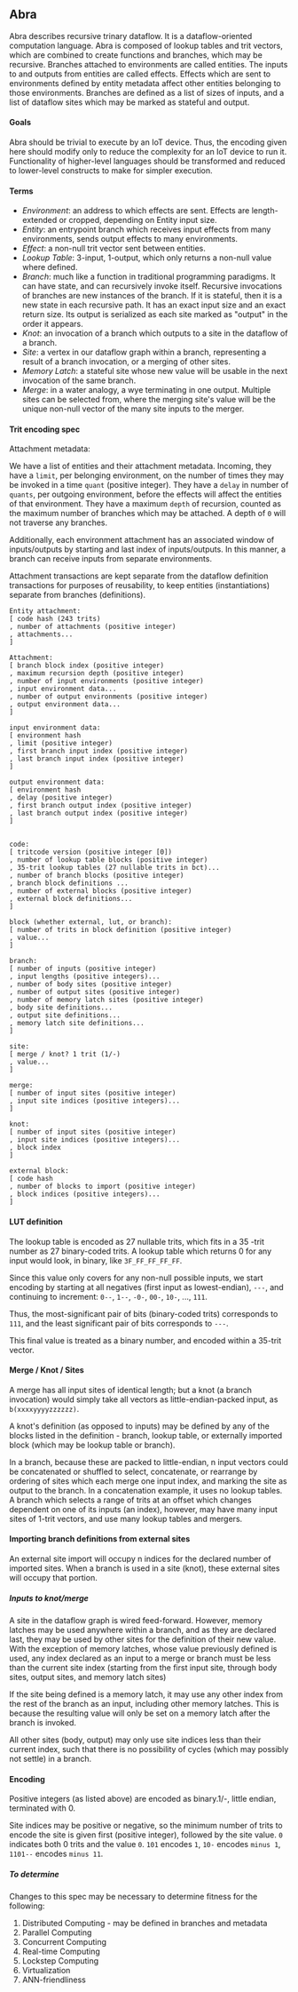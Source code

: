 
## Abra

Abra describes recursive trinary dataflow. It is a dataflow-oriented
computation language. Abra is composed of lookup tables and trit vectors,
which are combined to create functions and branches,
which may be recursive. Branches attached to environments are called
entities. The inputs to and outputs from entities are called effects.
Effects which are sent to environments defined by entity metadata affect
other entities belonging to those environments. Branches are defined as
a list of sizes of inputs, and a list of dataflow sites which may be
marked as stateful and output.

#### Goals

Abra should be trivial to execute by an IoT device. Thus, the encoding
given here should modify only to reduce the complexity for an IoT device
to run it. Functionality of higher-level languages should be transformed
and reduced to lower-level constructs to make for simpler execution.

#### Terms

 * *Environment*: an address to which effects are sent. Effects are
    length-extended or cropped, depending on Entity input size.
 * *Entity*: an entrypoint branch which receives input effects from many
    environments, sends output effects to many environments.
 * *Effect*: a non-null trit vector sent between entities.
 * *Lookup Table*: 3-input, 1-output, which only returns a non-null value
    where defined.
 * *Branch*: much like a function in traditional programming paradigms. It
    can have state, and can recursively invoke itself. Recursive
    invocations of branches are new instances of the branch. If it is
    stateful, then it is a new state in each recursive path. It has an
    exact input size and an exact return size. Its output is serialized
    as each site marked as "output" in the order it appears.
 * *Knot*: an invocation of a branch which outputs to a site in the
    dataflow of a branch.
 * *Site*: a vertex in our dataflow graph within a branch, representing a
    result of a branch invocation, or a merging of other sites.
 * *Memory Latch*: a stateful site whose new value will be usable in the
    next invocation of the same branch.
 * *Merge*: in a water analogy, a wye terminating in one output. Multiple
    sites can be selected from, where the merging site's value will be
    the unique non-null vector of the many site inputs to the merger.

#### Trit encoding spec

Attachment metadata:

We have a list of entities and their attachment metadata. Incoming, they
have a `limit`, per belonging environment, on the number of times they
may be invoked in a time `quant` (positive integer). They have a `delay`
in number of `quants`, per outgoing environment, before the effects will
affect the entities of that environment. They have a maximum `depth` of
recursion, counted as the maximum number of branches which may be
attached. A depth of `0` will not traverse any branches.

Additionally, each environment attachment has an associated window of inputs/outputs by starting and last index of inputs/outputs. In this manner, a branch can receive inputs from separate environments.

Attachment transactions are kept separate from the dataflow definition
transactions for purposes of reusability, to keep entities
(instantiations) separate from branches (definitions).

```
Entity attachment:
[ code hash (243 trits)
, number of attachments (positive integer)
, attachments...
]

Attachment:
[ branch block index (positive integer)
, maximum recursion depth (positive integer)
, number of input environments (positive integer)
, input environment data...
, number of output environments (positive integer)
, output environment data...
]

input environment data:
[ environment hash
, limit (positive integer)
, first branch input index (positive integer)
, last branch input index (positive integer)
]

output environment data:
[ environment hash
, delay (positive integer)
, first branch output index (positive integer)
, last branch output index (positive integer)
]


code:
[ tritcode version (positive integer [0])
, number of lookup table blocks (positive integer)
, 35-trit lookup tables (27 nullable trits in bct)...
, number of branch blocks (positive integer)
, branch block definitions ...
, number of external blocks (positive integer)
, external block definitions...
]

block (whether external, lut, or branch):
[ number of trits in block definition (positive integer)
, value...
]

branch:
[ number of inputs (positive integer)
, input lengths (positive integers)...
, number of body sites (positive integer)
, number of output sites (positive integer)
, number of memory latch sites (positive integer)
, body site definitions...
, output site definitions...
, memory latch site definitions...
]

site:
[ merge / knot? 1 trit (1/-)
, value...
]

merge:
[ number of input sites (positive integer)
, input site indices (positive integers)...
]

knot:
[ number of input sites (positive integer)
, input site indices (positive integers)...
, block index
]

external block:
[ code hash
, number of blocks to import (positive integer)
, block indices (positive integers)...
]
```

#### LUT definition

The lookup table is encoded as 27 nullable trits, which fits in a 35
-trit number as 27 binary-coded trits. A lookup table which returns
0 for any input would look, in binary, like `3F_FF_FF_FF_FF`.

Since this value only covers for any non-null possible inputs, we start
encoding by starting at all negatives (first input as lowest-endian),
`---`, and continuing to increment: `0--`, `1--`, `-0-`, `00-`, `10-`,
..., `111`.

Thus, the most-significant pair of bits (binary-coded trits) corresponds
to `111`, and the least significant pair of bits corresponds to `---`.

This final value is treated as a binary number, and encoded within a
35-trit vector.

#### Merge / Knot / Sites

A merge has all input sites of identical length; but a knot (a branch
invocation) would simply take all vectors as little-endian-packed input,
as `b(xxxxyyyyzzzzzz)`.

A knot's definition (as opposed to inputs) may be defined by any of the
blocks listed in the definition - branch, lookup table, or externally
imported block (which may be lookup table or branch).

In a branch, because these are packed to little-endian, n input vectors
could be concatenated or shuffled to select, concatenate, or rearrange
by ordering of sites which each merge one input index, and marking the
site as output to the branch. In a concatenation example, it uses no
lookup tables. A branch which selects a range of trits at an offset
which changes dependent on one of its inputs (an index), however, may
have many input sites of 1-trit vectors, and use many lookup tables and
mergers.

#### Importing branch definitions from external sites

An external site import will occupy n indices for the declared number of
imported sites. When a branch is used in a site (knot), these external
sites will occupy that portion.

##### Inputs to knot/merge

A site in the dataflow graph is wired feed-forward. However, memory
latches may be used anywhere within a branch, and as they are declared
last, they may be used by other sites for the definition of their new value.
With the exception of memory latches, whose value previously defined is
used, any index declared as an input to a merge or branch must be less
than the current site index (starting from the first input site, through
body sites, output sites, and memory latch sites)

If the site being defined is a memory latch, it may use any other index
from the rest of the branch as an input, including other memory latches.
This is because the resulting value will only be set on a memory latch
after the branch is invoked.

All other sites (body, output) may only use site indices less than their
current index, such that there is no possibility of cycles (which may
possibly not settle) in a branch.

#### Encoding
Positive integers (as listed above) are encoded as binary.1/-, little
endian, terminated with 0.

Site indices may be positive or negative, so the minimum number of trits
to encode the site is given first (positive integer), followed by the
site value. `0` indicates both 0 trits and the value `0`. `101` encodes
`1`, `10-` encodes `minus 1`, `1101--` encodes `minus 11`.

##### To determine
Changes to this spec may be necessary to determine fitness for the
following:

1. Distributed Computing - may be defined in branches and metadata
2. Parallel Computing
3. Concurrent Computing
4. Real-time Computing
5. Lockstep Computing
6. Virtualization
7. ANN-friendliness
